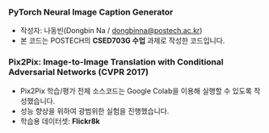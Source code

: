 ### PyTorch Neural Image Caption Generator

* 작성자: 나동빈(Dongbin Na / dongbinna@postech.ac.kr)
* 본 코드는 POSTECH의 **CSED703G 수업** 과제로 작성한 코드입니다.

### Pix2Pix: Image-to-Image Translation with Conditional Adversarial Networks (CVPR 2017)

* Pix2Pix 학습/평가 전체 소스코드는 Google Colab을 이용해 실행할 수 있도록 작성했습니다.
* 성능 향상을 위하여 광범위한 실험을 진행했습니다.
* 학습용 데이터셋: <b>Flickr8k</b>

